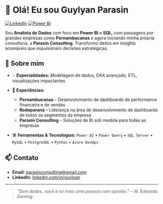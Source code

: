 # 👋 Olá! Eu sou Guylyan Parasin

[![LinkedIn](https://img.shields.io/badge/LinkedIn-Guylyan%20Parasin-blue?style=flat\&logo=linkedin)](https://www.linkedin.com/in/guylyan/)
[![Power BI](https://img.shields.io/badge/Power%20BI-DAX%20%7C%20Modelagem%20%7C%20Relat%C3%B3rios-F2C811?style=flat\&logo=PowerBI)](#)

Sou **Analista de Dados** com foco em **Power BI** e **SQL**, com passagens por grandes empresas como **Pernambucanas** e agora iniciando minha própria consultoria, a **Parasin Consulting**. Transformo dados em insights acionáveis que impulsionam decisões estratégicas.

## 🚀 Sobre mim

* 💡 **Especialidades:** Modelagem de dados, DAX avançado, ETL, visualizações impactantes
* 🏢 **Experiências:**

  * **Pernambucanas** – Desenvolvimento de dashboards de performance financeira e de vendas
  * **Rodoparaná** – Liderança na área de desenvolvimento de dashboards de todos os segmentos da empresa
  * **Parasin Consulting** – Soluções de BI sob medida para todas as empresas
* 🛠️ **Ferramentas & Tecnologias:**
  `Power BI` • `Power Query` • `SQL Server` • `MySQL` • `PostgreSQL` • `Python` • `Azure DevOps`

## 📫 Contato

* **Email**: [parasinconsulting@gmail.com](mailto:parasinconsulting@gmail.com)
* **LinkedIn**: [linkedin.com/in/guylyan](https://www.linkedin.com/in/guylyan/)

---

> *“Sem dados, você é só mais uma pessoa com opinião.” – W. Edwards Deming*
